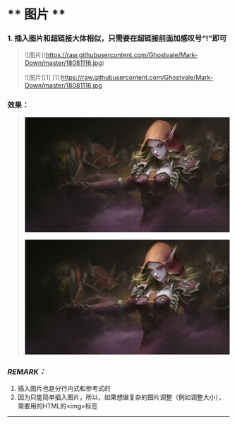 # ** 图片 **

### 1. 插入图片和超链接大体相似，只需要在超链接前面加感叹号“!”即可

> \!\[图片](https://raw.githubusercontent.com/Ghostvale/Mark-Down/master/18081116.jpg)  
>
>\!\[图片]\[1]
>\[1]:https://raw.githubusercontent.com/Ghostvale/Mark-Down/master/18081116.jpg

### 效果：

> ![图片](https://raw.githubusercontent.com/Ghostvale/Mark-Down/master/18081116.jpg)  
>
>![图片][1]
>
>[1]:https://raw.githubusercontent.com/Ghostvale/Mark-Down/master/18081116.jpg

### *REMARK：*

1. 插入图片也是分行内式和参考式的
2. 因为只能简单插入图片，所以，如果想做复杂的图片调整（例如调整大小），需要用的HTML的\<img>标签
---------
<br><br>